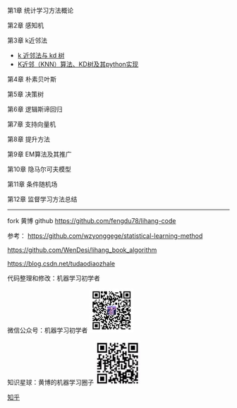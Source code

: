 ﻿
第1章 统计学习方法概论

第2章 感知机

第3章 k近邻法
- [k 近邻法与 kd 树](https://blog.csdn.net/qll125596718/article/details/8426458)
- [K近邻（KNN）算法、KD树及其python实现](https://blog.csdn.net/sinat_34072381/article/details/84104440)

第4章 朴素贝叶斯

第5章 决策树

第6章 逻辑斯谛回归

第7章 支持向量机

第8章 提升方法

第9章 EM算法及其推广

第10章 隐马尔可夫模型

第11章 条件随机场

第12章 监督学习方法总结

-----------

fork 黄博 github  https://github.com/fengdu78/lihang-code

参考：
https://github.com/wzyonggege/statistical-learning-method

https://github.com/WenDesi/lihang_book_algorithm

https://blog.csdn.net/tudaodiaozhale

代码整理和修改：机器学习初学者  

微信公众号：机器学习初学者 ![gongzhong](images/gongzhong.jpg)


知识星球：黄博的机器学习圈子![xingqiu](images/zhishixingqiu1.jpg)

[知乎](https://www.zhihu.com/people/fengdu78)